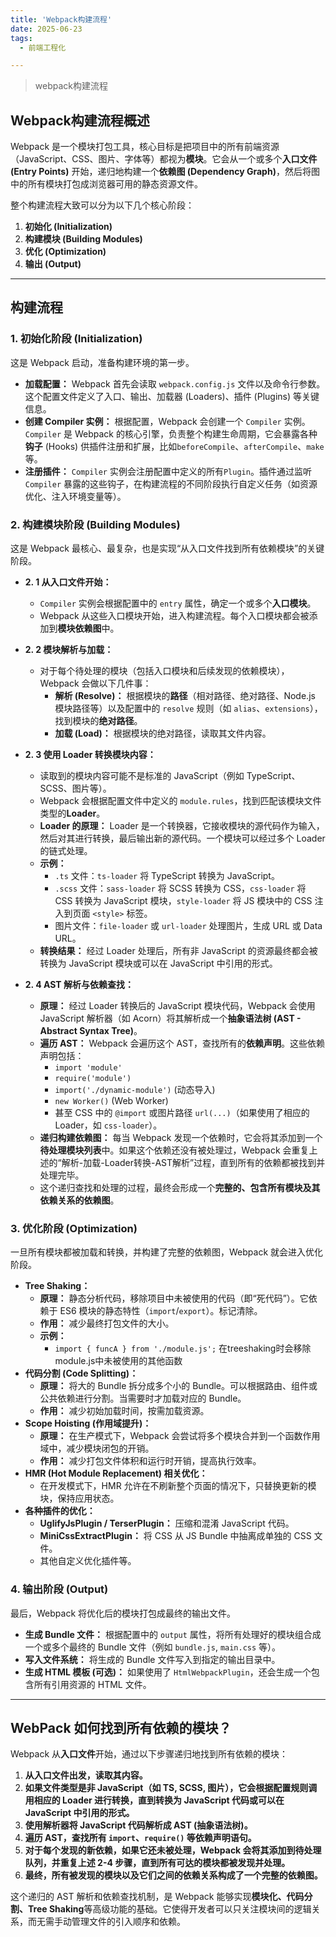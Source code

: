 ```yaml
---
title: 'Webpack构建流程'
date: 2025-06-23
tags:
  - 前端工程化

---
```


> webpack构建流程


## Webpack构建流程概述

Webpack 是一个模块打包工具，核心目标是把项目中的所有前端资源（JavaScript、CSS、图片、字体等）都视为**模块**。它会从一个或多个**入口文件 (Entry Points)** 开始，递归地构建一个**依赖图 (Dependency Graph)**，然后将图中的所有模块打包成浏览器可用的静态资源文件。

整个构建流程大致可以分为以下几个核心阶段：

1.  **初始化 (Initialization)**
2.  **构建模块 (Building Modules)**
3.  **优化 (Optimization)**
4.  **输出 (Output)**

---

## 构建流程

### 1. 初始化阶段 (Initialization)

这是 Webpack 启动，准备构建环境的第一步。

* **加载配置：** Webpack 首先会读取 `webpack.config.js` 文件以及命令行参数。这个配置文件定义了入口、输出、加载器 (Loaders)、插件 (Plugins) 等关键信息。
* **创建 Compiler 实例：** 根据配置，Webpack 会创建一个 `Compiler` 实例。`Compiler` 是 Webpack 的核心引擎，负责整个构建生命周期，它会暴露各种**钩子** (Hooks) 供插件注册和扩展，比如`beforeCompile`、`afterCompile`、`make`等。
* **注册插件：** `Compiler` 实例会注册配置中定义的所有`Plugin`。插件通过监听 `Compiler` 暴露的这些钩子，在构建流程的不同阶段执行自定义任务（如资源优化、注入环境变量等）。

### 2. 构建模块阶段 (Building Modules)

这是 Webpack 最核心、最复杂，也是实现“从入口文件找到所有依赖模块”的关键阶段。

* **2. 1 从入口文件开始：**
    * `Compiler` 实例会根据配置中的 `entry` 属性，确定一个或多个**入口模块**。
    * Webpack 从这些入口模块开始，进入构建流程。每个入口模块都会被添加到**模块依赖图**中。

* **2. 2 模块解析与加载：**
    * 对于每个待处理的模块（包括入口模块和后续发现的依赖模块），Webpack 会做以下几件事：
        * **解析 (Resolve)：** 根据模块的**路径**（相对路径、绝对路径、Node.js 模块路径等）以及配置中的 `resolve` 规则（如 `alias`、`extensions`），找到模块的**绝对路径**。
        * **加载 (Load)：** 根据模块的绝对路径，读取其文件内容。

* **2. 3 使用 Loader 转换模块内容：**
    * 读取到的模块内容可能不是标准的 JavaScript（例如 TypeScript、SCSS、图片等）。
    * Webpack 会根据配置文件中定义的 `module.rules`，找到匹配该模块文件类型的**Loader**。
    * **Loader 的原理：** Loader 是一个转换器，它接收模块的源代码作为输入，然后对其进行转换，最后输出新的源代码。一个模块可以经过多个 Loader 的链式处理。
    * **示例：**
        * `.ts` 文件：`ts-loader` 将 TypeScript 转换为 JavaScript。
        * `.scss` 文件：`sass-loader` 将 SCSS 转换为 CSS，`css-loader` 将 CSS 转换为 JavaScript 模块，`style-loader` 将 JS 模块中的 CSS 注入到页面 `<style>` 标签。
        * 图片文件：`file-loader` 或 `url-loader` 处理图片，生成 URL 或 Data URL。
    * **转换结果：** 经过 Loader 处理后，所有非 JavaScript 的资源最终都会被转换为 JavaScript 模块或可以在 JavaScript 中引用的形式。

* **2. 4  AST 解析与依赖查找：**
    * **原理：** 经过 Loader 转换后的 JavaScript 模块代码，Webpack 会使用 JavaScript 解析器（如 Acorn）将其解析成一个**抽象语法树 (AST - Abstract Syntax Tree)**。
    * **遍历 AST：** Webpack 会遍历这个 AST，查找所有的**依赖声明**。这些依赖声明包括：
        * `import 'module'`
        * `require('module')`
        * `import('./dynamic-module')` (动态导入)
        * `new Worker()` (Web Worker)
        * 甚至 CSS 中的 `@import` 或图片路径 `url(...)`（如果使用了相应的 Loader，如 `css-loader`）。
    * **递归构建依赖图：** 每当 Webpack 发现一个依赖时，它会将其添加到一个**待处理模块列表**中。如果这个依赖还没有被处理过，Webpack 会重复上述的“解析-加载-Loader转换-AST解析”过程，直到所有的依赖都被找到并处理完毕。
    * 这个递归查找和处理的过程，最终会形成一个**完整的、包含所有模块及其依赖关系的依赖图**。

### 3. 优化阶段 (Optimization)

一旦所有模块都被加载和转换，并构建了完整的依赖图，Webpack 就会进入优化阶段。

* **Tree Shaking：**
    * **原理：** 静态分析代码，移除项目中未被使用的代码（即“死代码”）。它依赖于 ES6 模块的静态特性（`import`/`export`）。标记清除。
    * **作用：** 减少最终打包文件的大小。
    * **示例：**
        * `import { funcA } from './module.js';` 在treeshaking时会移除module.js中未被使用的其他函数
* **代码分割 (Code Splitting)：**
    * **原理：** 将大的 Bundle 拆分成多个小的 Bundle。可以根据路由、组件或公共依赖进行分割。当需要时才加载对应的 Bundle。
    * **作用：** 减少初始加载时间，按需加载资源。
* **Scope Hoisting (作用域提升)：**
    * **原理：** 在生产模式下，Webpack 会尝试将多个模块合并到一个函数作用域中，减少模块闭包的开销。
    * **作用：** 减少打包文件体积和运行时开销，提高执行效率。
* **HMR (Hot Module Replacement) 相关优化：**
    * 在开发模式下，HMR 允许在不刷新整个页面的情况下，只替换更新的模块，保持应用状态。
* **各种插件的优化：**
    * **UglifyJsPlugin / TerserPlugin：** 压缩和混淆 JavaScript 代码。
    * **MiniCssExtractPlugin：** 将 CSS 从 JS Bundle 中抽离成单独的 CSS 文件。
    * 其他自定义优化插件等。

### 4. 输出阶段 (Output)

最后，Webpack 将优化后的模块打包成最终的输出文件。

* **生成 Bundle 文件：** 根据配置中的 `output` 属性，将所有处理好的模块组合成一个或多个最终的 Bundle 文件（例如 `bundle.js`, `main.css` 等）。
* **写入文件系统：** 将生成的 Bundle 文件写入到指定的输出目录中。
* **生成 HTML 模板 (可选)：** 如果使用了 `HtmlWebpackPlugin`，还会生成一个包含所有引用资源的 HTML 文件。

---

## WebPack 如何找到所有依赖的模块？

Webpack 从**入口文件**开始，通过以下步骤递归地找到所有依赖的模块：

1.  **从入口文件出发，读取其内容。**
2.  **如果文件类型是非 JavaScript（如 TS, SCSS, 图片），它会根据配置规则调用相应的 Loader 进行转换，直到转换为 JavaScript 代码或可以在 JavaScript 中引用的形式。**
3.  **使用解析器将 JavaScript 代码解析成 AST (抽象语法树)。**
4.  **遍历 AST，查找所有 `import`、`require()` 等依赖声明语句。**
5.  **对于每个发现的新依赖，如果它还未被处理，Webpack 会将其添加到待处理队列，并重复上述 2-4 步骤，直到所有可达的模块都被发现并处理。**
6.  **最终，所有被发现的模块以及它们之间的依赖关系构成了一个完整的依赖图。**

这个递归的 AST 解析和依赖查找机制，是 Webpack 能够实现**模块化、代码分割、Tree Shaking**等高级功能的基础。它使得开发者可以只关注模块间的逻辑关系，而无需手动管理文件的引入顺序和依赖。



